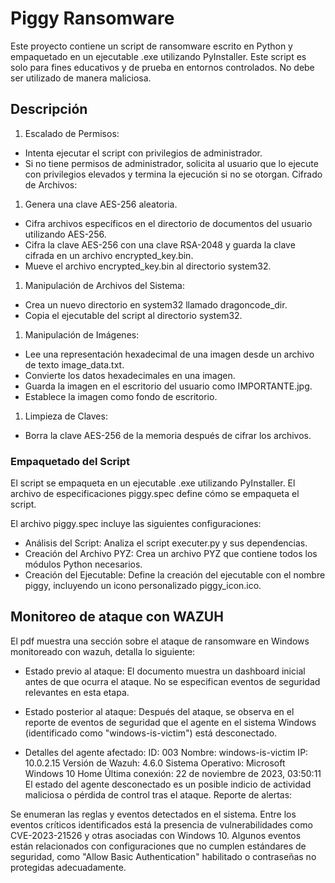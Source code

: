 # Piggy Ransomware

Este proyecto contiene un script de ransomware escrito en Python y empaquetado en un ejecutable .exe utilizando PyInstaller. Este script es solo para fines educativos y de prueba en entornos controlados. No debe ser utilizado de manera maliciosa.

##  Descripción

1. Escalado de Permisos:

- Intenta ejecutar el script con privilegios de administrador.
- Si no tiene permisos de administrador, solicita al usuario que lo ejecute con privilegios elevados y termina la ejecución si no se otorgan.
Cifrado de Archivos:

1. Genera una clave AES-256 aleatoria.

- Cifra archivos específicos en el directorio de documentos del usuario utilizando AES-256.
- Cifra la clave AES-256 con una clave RSA-2048 y guarda la clave cifrada en un archivo encrypted_key.bin.
- Mueve el archivo encrypted_key.bin al directorio system32.


1. Manipulación de Archivos del Sistema:

- Crea un nuevo directorio en system32 llamado dragoncode_dir.
- Copia el ejecutable del script al directorio system32.

1. Manipulación de Imágenes:

- Lee una representación hexadecimal de una imagen desde un archivo de texto image_data.txt.
- Convierte los datos hexadecimales en una imagen.
- Guarda la imagen en el escritorio del usuario como IMPORTANTE.jpg.
- Establece la imagen como fondo de escritorio.

1. Limpieza de Claves:
- Borra la clave AES-256 de la memoria después de cifrar los archivos.



### Empaquetado del Script
El script se empaqueta en un ejecutable .exe utilizando PyInstaller. El archivo de especificaciones piggy.spec define cómo se empaqueta el
script.


El archivo piggy.spec incluye las siguientes configuraciones:

- Análisis del Script: Analiza el script executer.py y sus dependencias.
- Creación del Archivo PYZ: Crea un archivo PYZ que contiene todos los módulos Python necesarios.
- Creación del Ejecutable: Define la creación del ejecutable con el nombre piggy, incluyendo un icono personalizado piggy_icon.ico.









## Monitoreo de ataque con WAZUH
El pdf muestra una sección sobre el ataque de ransomware en Windows monitoreado con wazuh,  detalla lo siguiente:

- Estado previo al ataque:
El documento muestra un dashboard inicial antes de que ocurra el ataque. No se especifican eventos de seguridad relevantes en esta etapa.
-  Estado posterior al ataque:
Después del ataque, se observa en el reporte de eventos de seguridad que el agente en el sistema Windows (identificado como "windows-is-victim") está desconectado.

- Detalles del agente afectado:
ID: 003
Nombre: windows-is-victim
IP: 10.0.2.15
Versión de Wazuh: 4.6.0
Sistema Operativo: Microsoft Windows 10 Home
Última conexión: 22 de noviembre de 2023, 03:50:11
El estado del agente desconectado es un posible indicio de actividad maliciosa o pérdida de control tras el ataque.
Reporte de alertas:

Se enumeran las reglas y eventos detectados en el sistema.
Entre los eventos críticos identificados está la presencia de vulnerabilidades como CVE-2023-21526 y otras asociadas con Windows 10.
Algunos eventos están relacionados con configuraciones que no cumplen estándares de seguridad, como "Allow Basic Authentication" habilitado o contraseñas no protegidas adecuadamente.